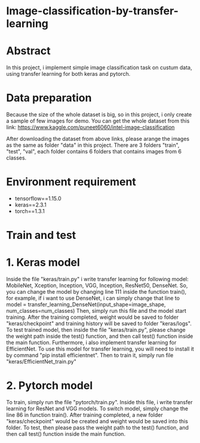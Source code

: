 # Image-classification-by-transfer-learning

# Abstract
In this project, i implement simple image classification task on custum data, using transfer learning for both keras and pytorch.

# Data preparation
Because the size of the whole dataset is big, so in this project, i only create a sample of few images for demo. You can get the whole dataset from this link: https://www.kaggle.com/puneet6060/intel-image-classification

After downloading the dataset from above links, please arange the images as the same as folder "data" in this project. There are 3 folders "train", "test", "val", each folder contains 6 folders that contains images from 6 classes.

# Environment requirement
- tensorflow==1.15.0
- keras==2.3.1
- torch==1.3.1

# Train and test 
# 1. Keras model 
Inside the file "keras/train.py" i write transfer learning for following model: MobileNet, Xception, Inception, VGG, Inception, ResNet50, DenseNet.
So, you can change the model by changing line 111 inside the function train(), for example, if i want to use DenseNet, i can simply change that line to 
model = transfer_learning_DenseNet(input_shape=image_shape, num_classes=num_classes)
Then, simply run this file and the model start training. 
After the training completed, weight would be saved to folder "keras/checkpoint" and training history will be saved to folder "keras/logs". To test trained model, then inside the file "keras/train.py", please change the weight path inside the test() function, and then call test() function inside the main function. 
Furthermore, i also implement transfer learning for EfficientNet. To use this model for transfer learning, you will need to install it by command "pip install efficientnet".
Then to train it, simply run file "keras/EfficientNet_train.py" 

# 2. Pytorch model 
To train, simply run the file "pytorch/train.py".
Inside this file, i write transfer learning for ResNet and VGG models.
To switch model, simply change the line 86 in function train(). 
After training completed, a new folder "keras/checkpoint" would be created and weight would be saved into this folder. 
To test, then please pass the weight path to the test() function, and then call test() function inside the main function. 



